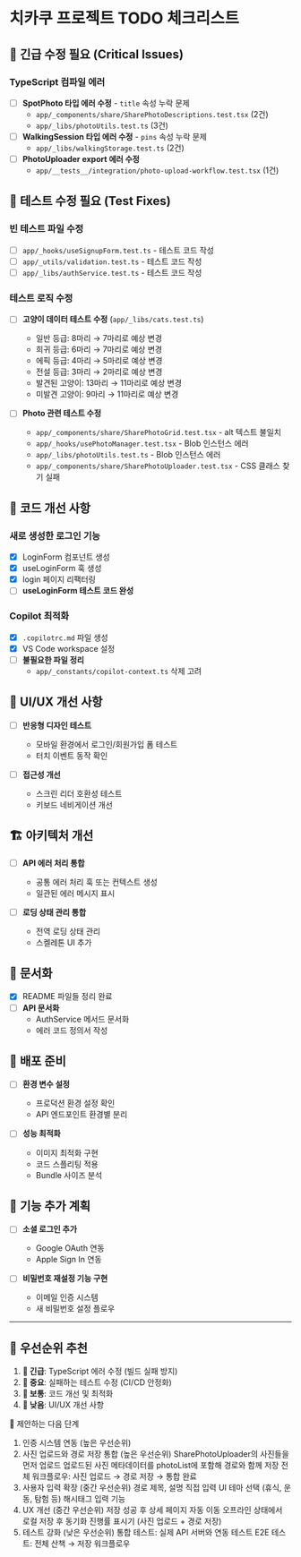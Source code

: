 # 치카쿠 프로젝트 TODO 체크리스트

## 🚨 긴급 수정 필요 (Critical Issues)

### TypeScript 컴파일 에러

- [ ] **SpotPhoto 타입 에러 수정** - `title` 속성 누락 문제
  - `app/_components/share/SharePhotoDescriptions.test.tsx` (2건)
  - `app/_libs/photoUtils.test.ts` (3건)
- [ ] **WalkingSession 타입 에러 수정** - `pins` 속성 누락 문제
  - `app/_libs/walkingStorage.test.ts` (2건)
- [ ] **PhotoUploader export 에러 수정**
  - `app/__tests__/integration/photo-upload-workflow.test.tsx` (1건)

## 🧪 테스트 수정 필요 (Test Fixes)

### 빈 테스트 파일 수정

- [ ] `app/_hooks/useSignupForm.test.ts` - 테스트 코드 작성
- [ ] `app/_utils/validation.test.ts` - 테스트 코드 작성
- [ ] `app/_libs/authService.test.ts` - 테스트 코드 작성

### 테스트 로직 수정

- [ ] **고양이 데이터 테스트 수정** (`app/_libs/cats.test.ts`)

  - 일반 등급: 8마리 → 7마리로 예상 변경
  - 희귀 등급: 6마리 → 7마리로 예상 변경
  - 에픽 등급: 4마리 → 5마리로 예상 변경
  - 전설 등급: 3마리 → 2마리로 예상 변경
  - 발견된 고양이: 13마리 → 11마리로 예상 변경
  - 미발견 고양이: 9마리 → 11마리로 예상 변경

- [ ] **Photo 관련 테스트 수정**
  - `app/_components/share/SharePhotoGrid.test.tsx` - alt 텍스트 불일치
  - `app/_hooks/usePhotoManager.test.tsx` - Blob 인스턴스 에러
  - `app/_libs/photoUtils.test.ts` - Blob 인스턴스 에러
  - `app/_components/share/SharePhotoUploader.test.tsx` - CSS 클래스 찾기 실패

## 🔧 코드 개선 사항

### 새로 생성한 로그인 기능

- [x] LoginForm 컴포넌트 생성
- [x] useLoginForm 훅 생성
- [x] login 페이지 리팩터링
- [ ] **useLoginForm 테스트 코드 완성**

### Copilot 최적화

- [x] `.copilotrc.md` 파일 생성
- [x] VS Code workspace 설정
- [ ] **불필요한 파일 정리**
  - `app/_constants/copilot-context.ts` 삭제 고려

## 🎨 UI/UX 개선 사항

- [ ] **반응형 디자인 테스트**

  - 모바일 환경에서 로그인/회원가입 폼 테스트
  - 터치 이벤트 동작 확인

- [ ] **접근성 개선**
  - 스크린 리더 호환성 테스트
  - 키보드 네비게이션 개선

## 🏗️ 아키텍처 개선

- [ ] **API 에러 처리 통합**

  - 공통 에러 처리 훅 또는 컨텍스트 생성
  - 일관된 에러 메시지 표시

- [ ] **로딩 상태 관리 통합**
  - 전역 로딩 상태 관리
  - 스켈레톤 UI 추가

## 📝 문서화

- [x] README 파일들 정리 완료
- [ ] **API 문서화**
  - AuthService 메서드 문서화
  - 에러 코드 정의서 작성

## 🚀 배포 준비

- [ ] **환경 변수 설정**

  - 프로덕션 환경 설정 확인
  - API 엔드포인트 환경별 분리

- [ ] **성능 최적화**
  - 이미지 최적화 구현
  - 코드 스플리팅 적용
  - Bundle 사이즈 분석

## 📱 기능 추가 계획

- [ ] **소셜 로그인 추가**

  - Google OAuth 연동
  - Apple Sign In 연동

- [ ] **비밀번호 재설정 기능 구현**
  - 이메일 인증 시스템
  - 새 비밀번호 설정 플로우

---

## 🎯 우선순위 추천

1. **🚨 긴급**: TypeScript 에러 수정 (빌드 실패 방지)
2. **🧪 중요**: 실패하는 테스트 수정 (CI/CD 안정화)
3. **🔧 보통**: 코드 개선 및 최적화
4. **🎨 낮음**: UI/UX 개선 사항

🚀 제안하는 다음 단계

1. 인증 시스템 연동 (높은 우선순위)
2. 사진 업로드와 경로 저장 통합 (높은 우선순위)
   SharePhotoUploader의 사진들을 먼저 업로드
   업로드된 사진 메타데이터를 photoList에 포함해 경로와 함께 저장
   전체 워크플로우: 사진 업로드 → 경로 저장 → 통합 완료
3. 사용자 입력 확장 (중간 우선순위)
   경로 제목, 설명 직접 입력 UI
   테마 선택 (휴식, 운동, 탐험 등)
   해시태그 입력 기능
4. UX 개선 (중간 우선순위)
   저장 성공 후 상세 페이지 자동 이동
   오프라인 상태에서 로컬 저장 후 동기화
   진행률 표시기 (사진 업로드 + 경로 저장)
5. 테스트 강화 (낮은 우선순위)
   통합 테스트: 실제 API 서버와 연동 테스트
   E2E 테스트: 전체 산책 → 저장 워크플로우
